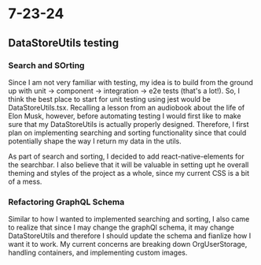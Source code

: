 # 7-23-24
## DataStoreUtils testing

### Search and SOrting
Since I am not very familiar with testing, my idea is to build from the ground up with unit -> component -> integration -> e2e tests (that's a lot!). So, I think the best place to start for unit testing using jest would be DataStoreUtils.tsx. Recalling a lesson from an audiobook about the life of Elon Musk, however, before automating testing I would first like to make sure that my DataStoreUtils is actually properly designed. Therefore, I first plan on implementing searching and sorting functionality since that could potentially shape the way I return my data in the utils.

As part of search and sorting, I decided to add react-native-elements for the searchbar. I also believe that it will be valuable in setting upt he overall theming and styles of the project as a whole, since my current CSS is a bit of a mess.

### Refactoring GraphQL Schema
Similar to how I wanted to implemented searching and sorting, I also came to realize that since I may change the graphQl schema, it may change DataStoreUtils and therefore I should update the schema and fianlize how I want it to work. My current concerns are breaking down OrgUserStorage, handling containers, and implementing custom images.